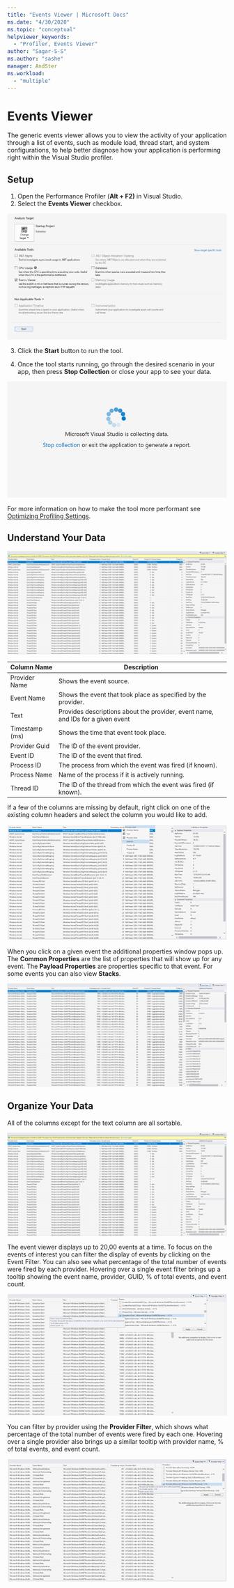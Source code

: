 ```yaml
---
title: "Events Viewer | Microsoft Docs"
ms.date: "4/30/2020"
ms.topic: "conceptual"
helpviewer_keywords:
  - "Profiler, Events Viewer"
author: "Sagar-S-S"
ms.author: "sashe"
manager: AndSter
ms.workload:
  - "multiple"
---
```


# Events Viewer

The generic events viewer allows you to view the activity of your application through a list of events, such as module load, thread start, and system configurations, to help better diagnose how your application is performing right within the Visual Studio profiler.


## Setup

1. Open the Performance Profiler (**Alt + F2)** in Visual Studio.
2. Select the **Events Viewer** checkbox.

![Event Viewer Selected](../profiling/media/eventsviewerselected.png "Event Viewer Selected")

3. Click the **Start** button to run the tool.

4. Once the tool starts running, go through the desired scenario in your app, then press **Stop Collection** or close your app to see your data.

![Stop Collection](../profiling/media/stopcollectioneventsviewer.png "Stop Collection")

For more information on how to make the tool more performant see [Optimizing Profiling Settings](../profiling/optimizing-profiler-settings.md).

## Understand Your Data

![Event Viewer Trace](../profiling/media/eventviewertrace.png "Event Viewer Trace")

|Column Name|Description|
|----------|---------------------|
|Provider Name|Shows the event source.|
|Event Name|Shows the event that took place as specified by the provider.|
|Text|Provides descriptions about the provider, event name, and IDs for a given event|
|Timestamp (ms)|Shows the time that event took place.|
|Provider Guid|The ID of the event provider.|
|Event ID|The ID of the event that fired.|
|Process ID|The process from which the event was fired (if known).|
|Process Name|Name of the process if it is actively running.|
|Thread ID|The ID of the thread from which the event was fired (if known).|

If a few of the columns are missing by default, right click on one of the existing column headers and select the column you would like to add.

![Event Viewer Add Columns](../profiling/media/eventvieweraddcolumns.png "Event Viewer Add Columns")

When you click on a given event the additional properties window pops up. The **Common Properties** are the list of properties that will show up for any event. The **Payload Properties** are properties specific to that event. For some events you can also view **Stacks**.

![Event Viewer Stacks](../profiling/media/eventviewerstacks.png "Event Viewer Stacks")

## Organize Your Data

All of the columns except for the text column are all sortable. 

![Event Viewer Trace](../profiling/media/eventviewertrace.png "Event Viewer Trace")

The event viewer displays up to 20,00 events at a time. To focus on the events of interest you can filter the display of events by clicking on the Event Filter. You can also see what percentage of the total number of events were fired by each provider. Hovering over a single event filter brings up a tooltip showing the event name, provider, GUID, % of total events, and event count. 

![Event Viewer Event Filter](../profiling/media/eventviewereventfilter.png "Event Viewer Event Filter")

You can filter by provider using the **Provider Filter**, which shows what percentage of the total number of events were fired by each one. Hovering over a single provider also brings up a similar tooltip with provider name, % of total events, and event count.

![Event Viewer Provider Filter](../profiling/media/eventviewerproviderfilter.png "Event Viewer Provider Filter")
